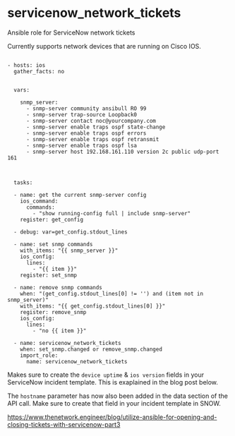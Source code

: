 # servicenow_network_tickets
Ansible role for ServiceNow network tickets

Currently supports network devices that are running on Cisco IOS.

```

- hosts: ios
  gather_facts: no


  vars:

    snmp_server:
      - snmp-server community ansibull RO 99
      - snmp-server trap-source Loopback0
      - snmp-server contact noc@yourcompany.com
      - snmp-server enable traps ospf state-change
      - snmp-server enable traps ospf errors
      - snmp-server enable traps ospf retransmit
      - snmp-server enable traps ospf lsa
      - snmp-server host 192.168.161.110 version 2c public udp-port 161



  tasks:

  - name: get the current snmp-server config
    ios_command:
      commands:
        - "show running-config full | include snmp-server"
    register: get_config

  - debug: var=get_config.stdout_lines

  - name: set snmp commands
    with_items: "{{ snmp_server }}"
    ios_config:
      lines:
        - "{{ item }}"
    register: set_snmp

  - name: remove snmp commands
    when: "(get_config.stdout_lines[0] != '') and (item not in snmp_server)"
    with_items: "{{ get_config.stdout_lines[0] }}"
    register: remove_snmp
    ios_config:
      lines:
        - "no {{ item }}"

  - name: servicenow_network_tickets
    when: set_snmp.changed or remove_snmp.changed
    import_role:
      name: servicenow_network_tickets

```


Makes sure to create the `device uptime` & `ios version` fields in your ServiceNow incident template.
 This is exaplained in the blog post below.

The `hostname` parameter has now also been added in the data section of the API call. Make sure to create that field in your incident template in SNOW.

https://www.thenetwork.engineer/blog/utilize-ansible-for-opening-and-closing-tickets-with-servicenow-part3
